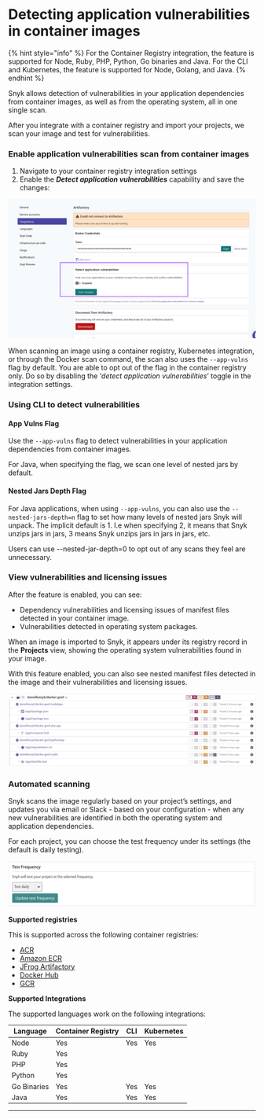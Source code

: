 # Detecting application vulnerabilities in container images

{% hint style="info" %}
For the Container Registry integration, the feature is supported for Node, Ruby, PHP, Python, Go binaries and Java. For the CLI and Kubernetes, the feature is supported for Node, Golang, and Java.
{% endhint %}

Snyk allows detection of vulnerabilities in your application dependencies from container images, as well as from the operating system, all in one single scan.

After you integrate with a container registry and import your projects, we scan your image and test for vulnerabilities.

### Enable application vulnerabilities scan from container images

1. Navigate to your container registry integration settings
2. Enable the _**Detect application vulnerabilities**_ capability and save the changes:

![](../../../.gitbook/assets/detect-app-vulns.png)

When scanning an image using a container registry, Kubernetes integration, or through the Docker scan command, the scan also uses the `--app-vulns` flag by default. You are able to opt out of the flag in the container registry only. Do so by disabling the ‘_detect application vulnerabilities_’ toggle in the integration settings.

### Using CLI to detect vulnerabilities

#### App Vulns Flag

Use the `--app-vulns` flag to detect vulnerabilities in your application dependencies from container images.

For Java, when specifying the flag, we scan one level of nested jars by default.

#### Nested Jars Depth Flag

For Java applications, when using `--app-vulns`, you can also use the `--nested-jars-depth=n` flag to set how many levels of nested jars Snyk will unpack. The implicit default is 1. I.e when specifying 2, it means that Snyk unzips jars in jars, 3 means Snyk unzips jars in jars in jars, etc.

Users can use --nested-jar-depth=0 to opt out of any scans they feel are unnecessary.

### View vulnerabilities and licensing issues

After the feature is enabled, you can see:

* Dependency vulnerabilities and licensing issues of manifest files detected in your container image.
* Vulnerabilities detected in operating system packages.

When an image is imported to Snyk, it appears under its registry record in the **Projects** view, showing the operating system vulnerabilities found in your image.

With this feature enabled, you can also see nested manifest files detected in the image and their vulnerabilities and licensing issues.

![](<../../../.gitbook/assets/mceclip2 (1) (1) (1) (3) (3) (4) (6) (1) (1) (1) (1) (1) (1) (1) (1) (1) (1) (1) (1) (1) (1) (1) (1) (31).png>)

### Automated scanning

Snyk scans the image regularly based on your project’s settings, and updates you via email or Slack - based on your configuration - when any new vulnerabilities are identified in both the operating system and application dependencies.

For each project, you can choose the test frequency under its settings (the default is daily testing).

![](<../../../.gitbook/assets/mceclip3 (1).png>)

**Supported registries**

This is supported across the following container registries:

* [ACR](https://docs.snyk.io/snyk-container/image-scanning-library/acr-image-scanning)
* [Amazon ECR](https://docs.snyk.io/snyk-container/image-scanning-library/ecr-image-scanning)
* [JFrog Artifactory](https://docs.snyk.io/snyk-container/image-scanning-library/jfrog-artifactory-image-scanning)
* [Docker Hub](https://docs.snyk.io/snyk-container/image-scanning-library/docker-hub-image-scanning)
* [GCR](https://docs.snyk.io/snyk-container/image-scanning-library/gcr-image-scanning)

**Supported Integrations**

The supported languages work on the following integrations:

| **Language** | **Container Registry** | **CLI** | **Kubernetes** |
| ------------ | ---------------------- | ------- | -------------- |
| Node         | Yes                    | Yes     | Yes            |
| Ruby         | Yes                    |         |                |
| PHP          | Yes                    |         |                |
| Python       | Yes                    |         |                |
| Go Binaries  | Yes                    | Yes     | Yes            |
| Java         | Yes                    | Yes     | Yes            |

***
